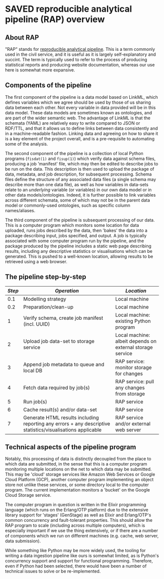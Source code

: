 # SAVED reproducible analytical pipeline (RAP) overview

## About RAP

"RAP" stands for [reproducible analytical pipeline](https://ukgovdatascience.github.io/rap_companion/). This is a term commonly used in the civil service, and it is useful as it is largely self-explanatory and succint. The term is typically used to refer to the process of producing statistical reports and producing website documentation, whereas our use here is somewhat more expansive.

## Components of the pipeline

The first component of the pipeline is a data model based on LinkML, which defines variables which we agree should be used by those of us sharing data between each other. Not every variable in data provided will be in this data model. These data models are sometimes known as ontologies, and are part of the wider semantic web. The advantage of LinkML is that the schemata (YAML) are relatively easy to write compared to JSON or RDF/TTL, and that it allows us to define links between data consistently and in a machine-readable fashion. Linking data and agreeing on how to share it is a key element of the project overall, and is a pre-requisite to automating some of the analysis.

The second component of the pipeline is a collection of local Python programs (`fisdat(1)` and `fisup(1)`) which verify data against schema files, producing a job 'manifest' file, which may then be edited to describe jobs to be run on the data. This description is then used to upload the package of data, metadata, and job description, for subsequent processing. Schema files define the structure of any associated data files (a single schema may describe more than one data file), as well as how variables in data-sets relate to an *underlying* variable (or variables) in our own data model or in other data models/ontologies. Indeed, it is further possible to link variables across different schemata, some of which may not be in the parent data model or commonly-used ontologies, such as specific column names/aliases. 

The third component of the pipeline is subsequent processing of our data. This is a computer program which monitors some location for data uploaded, runs jobs described by the data, then 'bakes' the data into a package describing input, jobs specified, and output. A job is typically associated with some computer program run by the pipeline, and the package produced by the pipeline includes a static web page describing results, including any descriptive statistics or visualisations which can be generated. This is pushed to a well-known location, allowing results to be retrieved using a web browser.

## The pipeline step-by-step

| *Step* | *Operation*                                        | *Location*                                                |
|--------|----------------------------------------------------|-----------------------------------------------------------|
| 0.1    | Modelling strategy                                 | Local machine                                             |
| 0.2    | Preparation/clean-up                               | Local machine                                             |
| 1      | Verify schema, create job manifest (incl. UUID)    | Local machine: existing Python program                    |
| 2      | Upload job data-set to storage service             | Local machine: albeit depends on external storage service |
| 3      | Append job metadata to queue and local DB          | RAP service: monitor storage for changes                  |
| 4      | Fetch data required by job(s)                      | RAP service: pull any changes from storage                |
| 5      | Run job(s)                                         | RAP service                                               |
| 6      | Cache result(s) and/or data-set                    | RAP service                                               |
| 7      | Generate HTML results including reporting any errors + any descriptive statistics/visualisations applicable | RAP service and/or external web server |

## Technical aspects of the pipeline program

Notably, this processing of data is distinctly decoupled from the place to which data are submitted, in the sense that this is a computer program monitoring multiple locations on the net to which data may be submitted. This may be 'cloud' storage services like Amazon Web Services or Google Cloud Platform (GCP), another computer program implementing an object store not unlike these services, or some directory local to the computer program. The current implementation monitors a 'bucket' on the Google Cloud Storage service.

The computer program in question is written in the Elixir programming language (which runs on the Erlang/OTP platform) due to the extensive library support for 'stages' (GenStage) as well as Elixir and Erlang/OTP's common concurrency and fault-tolerant properties. This should allow the RAP program to scale (including across multiple computers), which is especially important if we use the thing extensively, or if there are a number of components which we run on different machines (e.g. cache, web server, data submission).

While something like Python may be more widely used, the tooling for writing a data ingestion pipeline like ours is somewhat limited, as is Python's concurrency support and support for functional programming. Therefore, even if Python had been selected, there would have been a number of technical issues to solve or be re-implemented.
